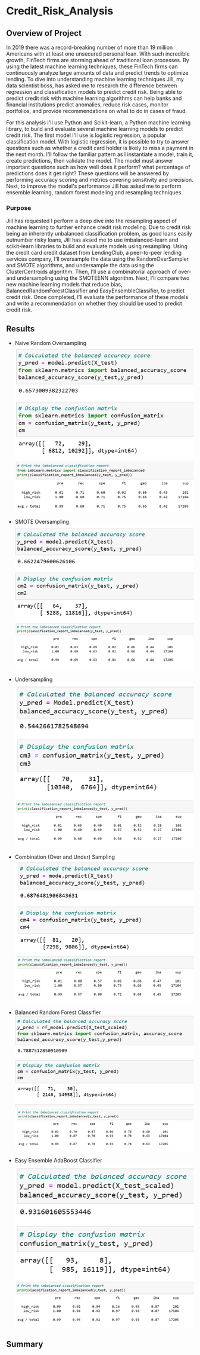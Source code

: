 # Credit_Risk_Analysis

## Overview of Project
In 2019 there was a record-breaking number of more than 19 million Americans with at least one unsecured personal loan. With such incredible growth, FinTech firms are storming ahead of traditional loan processes. By using the latest machine learning techniques, these FinTech firms can continuously analyze large amounts of data and predict trends to optimize lending.  To dive into understanding machine learning techniques Jill, my data scientist boss, has asked me to research the difference between regression and classification models to predict credit risk.  Being able to predict credit risk with machine learning algorithms can help banks and financial institutions predict anomalies, reduce risk cases, monitor portfolios, and provide recommendations on what to do in cases of fraud.    

For this analysis I'll use Python and Scikit-learn, a Python machine learning library, to build and evaluate several machine learning models to predict credit risk.  The first model I'll use is logistic regression, a popular classification model.  With logistic regression, it is possible to try to answer questions such as whether a credit card holder is likely to miss a payment in the next month.  I'll follow the familiar pattern as I instantiate a model, train it, create predictions, then validate the model.  The model must answer important questions such as how well does it perform? what percentage of predictions does it get right?  These questions will be answered by performing accuracy scoring and metrics covering sensitivity and precision.  Next, to improve the model's performance Jill has asked me to perform ensemble learning, random forest modeling and resampling techniques.

### Purpose
Jill has requested I perform a deep dive into the resampling aspect of machine learning to further enhance credit risk modeling.  Due to credit risk being an inherently unbalanced classification problem, as good loans easily outnumber risky loans, Jill has aksed me to use imbalanced-learn and scikit-learn libraries to build and evaluate models using resampling.  Using the credit card credit dataset from LendingClub, a peer-to-peer lending services company, I’ll oversample the data using the RandomOverSampler and SMOTE algorithms, and undersample the data using the ClusterCentroids algorithm. Then, I’ll use a combinatorial approach of over- and undersampling using the SMOTEENN algorithm. Next, I’ll compare two new machine learning models that reduce bias, BalancedRandomForestClassifier and EasyEnsembleClassifier, to predict credit risk. Once completed, I’ll evaluate the performance of these models and write a recommendation on whether they should be used to predict credit risk.

## Results

*  Naive Random Oversampling
![NR_BalancedAccuracyScore](https://raw.githubusercontent.com/JBro-Birds/Credit_Risk_Analysis/master/support_readme_images/NR_BalancedAccuracyScore.png)
![NR_ImbalancedClassReport](https://raw.githubusercontent.com/JBro-Birds/Credit_Risk_Analysis/master/support_readme_images/NR_ImbalancedClassReport.png)

*  SMOTE Oversampling
![Smote_BalancedAccuracyScore](https://raw.githubusercontent.com/JBro-Birds/Credit_Risk_Analysis/master/support_readme_images/Smote_BalancedAccuracyScore.png)
![Smote_ImbalancedClassReport](https://raw.githubusercontent.com/JBro-Birds/Credit_Risk_Analysis/master/support_readme_images/Smote_ImbalancedClassReport.png)

*  Undersampling
![Undersampling_BalancedAccuracyScore](https://raw.githubusercontent.com/JBro-Birds/Credit_Risk_Analysis/master/support_readme_images/Undersampling_BalancedAccuracyScore.png)
![Undersampling_ImbalancedClassReport](https://raw.githubusercontent.com/JBro-Birds/Credit_Risk_Analysis/master/support_readme_images/Undersampling_ImbalancedClassReport.png)

*  Combination (Over and Under) Sampling
![Combo_BalancedAccuracyScore](https://raw.githubusercontent.com/JBro-Birds/Credit_Risk_Analysis/master/support_readme_images/Combo_BalancedAccuracyScore.png)
![Combo_ImbalancedClassReport](https://raw.githubusercontent.com/JBro-Birds/Credit_Risk_Analysis/master/support_readme_images/Combo_ImbalancedClassReport.png)

*  Balanced Random Forest Classifier
![RandomForest_BalancedAccuracyScore](https://raw.githubusercontent.com/JBro-Birds/Credit_Risk_Analysis/master/support_readme_images/RandomForest_BalancedAccuracyScore.png)
![RandomForest_ImbalancedClassReport](https://raw.githubusercontent.com/JBro-Birds/Credit_Risk_Analysis/master/support_readme_images/RandomForest_ImbalancedClassReport.png)

*  Easy Ensemble AdaBoost Classifier
![EasyEnsemble_BalancedAccuracyScore](https://raw.githubusercontent.com/JBro-Birds/Credit_Risk_Analysis/master/support_readme_images/EasyEnsemble_BalancedAccuracyScore.png)
![EasyEnsemble_ImbalancedClassReport](https://raw.githubusercontent.com/JBro-Birds/Credit_Risk_Analysis/master/support_readme_images/EasyEnsemble_ImbalancedClassReport.png)

## Summary


 
